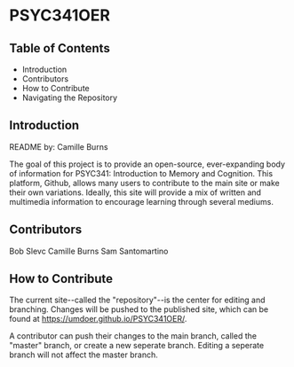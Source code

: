 # PSYC341OER
## Table of Contents
* Introduction
* Contributors 
* How to Contribute
* Navigating the Repository

## Introduction
README by: Camille Burns

The goal of this project is to provide an open-source, ever-expanding body of information for PSYC341: Introduction to Memory and Cognition. This platform, Github, allows many users to contribute to the main site or make their own variations. Ideally, this site will provide a mix of written and multimedia information to encourage learning through several mediums.    

## Contributors
Bob Slevc
Camille Burns
Sam Santomartino

## How to Contribute

The current site--called the "repository"--is the center for editing and branching. Changes will be pushed to the published site, which can be found at https://umdoer.github.io/PSYC341OER/.

A contributor can push their changes to the main branch, called the "master" branch, or create a new seperate branch. Editing a seperate branch will not affect the master branch. 
